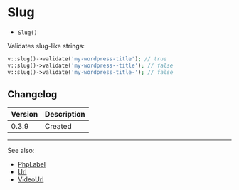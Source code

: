 # Slug

- `Slug()`

Validates slug-like strings:

```php
v::slug()->validate('my-wordpress-title'); // true
v::slug()->validate('my-wordpress--title'); // false
v::slug()->validate('my-wordpress-title-'); // false
```

## Changelog

Version | Description
--------|-------------
  0.3.9 | Created

***
See also:

- [PhpLabel](PhpLabel.md)
- [Url](Url.md)
- [VideoUrl](VideoUrl.md)
